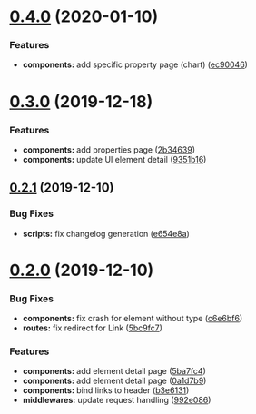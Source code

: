 # [0.4.0](https://gitlab.com/ravecat/mendeleev/compare/0.3.0...0.4.0) (2020-01-10)


### Features

* **components:** add specific property page (chart) ([ec90046](https://gitlab.com/ravecat/mendeleev/commit/ec90046bcee2f6d6c38aacc31c62973f636a090b))

# [0.3.0](https://gitlab.com/ravecat/mendeleev/compare/0.2.1...0.3.0) (2019-12-18)


### Features

* **components:** add properties page ([2b34639](https://gitlab.com/ravecat/mendeleev/commit/2b346393d7498a909381a5911176e6ab457f328a))
* **components:** update UI element detail ([9351b16](https://gitlab.com/ravecat/mendeleev/commit/9351b16fa171c278b9921c41ca7380cc63b2f5f8))

## [0.2.1](https://gitlab.com/ravecat/mendeleev/compare/0.2.0...0.2.1) (2019-12-10)


### Bug Fixes

* **scripts:** fix changelog generation ([e654e8a](https://gitlab.com/ravecat/mendeleev/commit/e654e8a8f4507244aea72105d1e6f0d2409193fb))

# [0.2.0](https://gitlab.com/ravecat/mendeleev/compare/0.1.0...0.2.0) (2019-12-10)


### Bug Fixes

* **components:** fix crash for element without type ([c6e6bf6](https://gitlab.com/ravecat/mendeleev/commit/c6e6bf639cf9a95ba16a5ccd84ab35f480d3299c))
* **routes:** fix redirect for Link ([5bc9fc7](https://gitlab.com/ravecat/mendeleev/commit/5bc9fc72b42e8c3a62966e5a7aec1d460fc0577d))


### Features

* **components:** add element detail page ([5ba7fc4](https://gitlab.com/ravecat/mendeleev/commit/5ba7fc46c865d830afc35ca00ee7841ebf2f7326))
* **components:** add element detail page ([0a1d7b9](https://gitlab.com/ravecat/mendeleev/commit/0a1d7b971ce9501b6d576d350120143f948dcaf0))
* **components:** bind links to header ([b3e6131](https://gitlab.com/ravecat/mendeleev/commit/b3e6131abe6637f4e74be6ed4fac36eb55ab354b))
* **middlewares:** update request handling ([992e086](https://gitlab.com/ravecat/mendeleev/commit/992e0863ee0226d830262e04188ac4ca1973b375))

